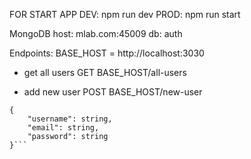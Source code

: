 
FOR START APP
DEV: npm run dev
PROD: npm run start

MongoDB
host: mlab.com:45009
db: auth

Endpoints:
BASE_HOST = http://localhost:3030

* get all users
GET BASE_HOST/all-users

* add new user
POST BASE_HOST/new-user
```
{
    "username": string,
    "email": string,
    "password": string
}```